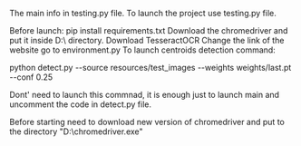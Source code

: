 The main info in testing.py file. To launch the project use testing.py file. 

Before launch: pip install requirements.txt
Download the chromedriver and put it inside D:\ directory.
Download TesseractOCR
Change the link of the website go to environment.py
To launch centroids detection command:

python detect.py --source resources/test_images --weights weights/last.pt --conf 0.25

Dont' need to launch this commnad, it is enough just to launch main
and uncomment the code in detect.py file.

Before starting need to download new version of chromedriver and put to 
the directory "D:\chromedriver.exe"

